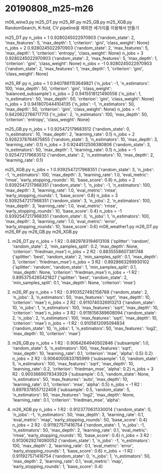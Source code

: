 # 20190808_m25-m26

m06_wine3.py
m25_DT.py
m25_RF.py
m25_GB.py
m25_XGB.py
RandomSearch, K-fold, CV 
pipeline을 제외한 세가지를 이용해서 만들기

m25_DT.py
n_jobs = 1
0.9280245022970903
{'random_state': 2, 'max_features': 5, 'max_depth': 1, 'criterion': 'gini', 'class_weight': None}
n_jobs = 2
0.9280245022970903
{'random_state': 2, 'max_features': 5, 'max_depth': 1, 'criterion': 'entropy', 'class_weight': None}
n_jobs = 3
0.9280245022970903
{'random_state': 2, 'max_features': 5, 'max_depth': 1, 'criterion': 'gini', 'class_weight': None}
n_jobs = -1
0.9280245022970903
{'random_state': 2, 'max_features': 1, 'max_depth': 1, 'criterion': 'gini', 'class_weight': None}


m25_RF.py
n_jobs = 1
0.9407861153649821
{'n_jobs': -1, 'n_estimators': 100, 'max_depth': 50, 'criterion': 'gini', 'class_weight': 'balanced_subsample'}
n_jobs = 2
0.9415518121490556
{'n_jobs': 1, 'n_estimators': 50, 'max_depth': 50, 'criterion': 'gini', 'class_weight': None}
n_jobs = 3
0.9418070444104135
{'n_jobs': -1, 'n_estimators': 50, 'max_depth': 50, 'criterion': 'gini', 'class_weight': None}
n_jobs = -1
0.9420622766717713
{'n_jobs': 2, 'n_estimators': 100, 'max_depth': 50, 'criterion': 'entropy', 'class_weight': None}


m25_GB.py
n_jobs = 1
0.925472179683512
{'random_state': 0, 'n_estimators': 10, 'max_depth': 2, 'learning_rate': 0.1}
n_jobs = 2 
0.9262378764675855
{'random_state': 3, 'n_estimators': 10, 'max_depth': 3, 'learning_rate': 0.1}
n_jobs = 3
0.9244512506380806
{'random_state': 3, 'n_estimators': 50, 'max_depth': 1, 'learning_rate': 0.1}
n_jobs = -1
0.925472179683512
{'random_state': 2, 'n_estimators': 10, 'max_depth': 2, 'learning_rate': 0.1}


m25_XGB.py
n_jobs = 1
0.9392547217968351
{'random_state': 3, 'n_jobs': -1, 'n_estimators': 100, 'max_depth': 3, 'learning_rate': 1.0, 'eval_metric': 'rmse', 'early_stopping_rounds': 10, 'base_score': 0.8}
n_jobs = 2
0.9392547217968351
{'random_state': 1, 'n_jobs': -1, 'n_estimators': 100, 'max_depth': 3, 'learning_rate': 1.0, 'eval_metric': 'rmse', 'early_stopping_rounds': 1, 'base_score': 0.8}
n_jobs = 3
0.9392547217968351
{'random_state': 3, 'n_jobs': 2, 'n_estimators': 100, 'max_depth': 3, 'learning_rate': 1.0, 'eval_metric': 'rmse', 'early_stopping_rounds': 10, 'base_score': 0.4}
n_jobs = -1
0.9392547217968351
{'random_state': 0, 'n_jobs': 1, 'n_estimators': 100, 'max_depth': 3, 'learning_rate': 1.0, 'eval_metric': 'error', 'early_stopping_rounds': 10, 'base_score': 0.6}
m08_weather1.py
m26_DT.py
m26_RF.py
m26_GB.py
m26_XGB.py


1. m26_DT.py
n_jobs = 1
R2 :  0.8829783194613108
{'splitter': 'random', 'random_state': 2, 'min_samples_split': 0.2, 'max_depth': None, 'criterion': 'friedman_mse'}
n_jobs = 2
R2 :  0.8835558607381748
{'splitter': 'best', 'random_state': 2, 'min_samples_split': 0.1, 'max_depth': 3, 'criterion': 'friedman_mse'}
n_jobs = 3
R2 :  0.8928663299930102
{'splitter': 'random', 'random_state': 1, 'min_samples_split': 0.1, 'max_depth': None, 'criterion': 'friedman_mse'}
n_jobs = -1
R2 :  0.8953754265421827
{'splitter': 'best', 'random_state': 2, 'min_samples_split': 0.1, 'max_depth': None, 'criterion': 'mse'}


2. m26_RF.py
n_jobs = 1
R2 :  0.9103527492156768
{'random_state': 2, 'n_jobs': 3, 'n_estimators': 50, 'max_features': 'sqrt', 'max_depth': 10, 'criterion': 'mae'}
n_jobs = 2
R2 :  0.9110740326913213
{'random_state': 10, 'n_jobs': 1, 'n_estimators': 100, 'max_features': 'sqrt', 'max_depth': 10, 'criterion': 'mae'}
n_jobs = 3
R2 :  0.9118156389608094
{'random_state': 2, 'n_jobs': 2, 'n_estimators': 100, 'max_features': 'sqrt', 'max_depth': 10, 'criterion': 'mae'}
n_jobs = -1
R2 :  0.9105612095094834
{'random_state': 10, 'n_jobs': 1, 'n_estimators': 50, 'max_features': 'log2', 'max_depth': 10, 'criterion': 'mae'}


3. m26_GB.py
n_jobs = 1
R2 :  0.9064264940502846
{'subsample': 1.0, 'random_state': 5, 'n_estimators': 100, 'max_features': 'sqrt', 'max_depth': 10, 'learning_rate': 0.1, 'criterion': 'mae', 'alpha': 0.5}
0.2}
n_jobs = 2
R2 :  0.9064000833785999
{'subsample': 1.0, 'random_state': 5, 'n_estimators': 100, 'max_features': 'sqrt', 'max_depth': 10, 'learning_rate': 0.2, 'criterion': 'friedman_mse', 'alpha': 0.2}
n_jobs = 3
R2 :  0.9003669079343929
{'subsample': 0.5, 'random_state': None, 'n_estimators': 50, 'max_features': 'auto', 'max_depth': 10, 'learning_rate': 0.1, 'criterion': 'mse', 'alpha': 0.5}
n_jobs = -1
R2 :  0.8976378557122408
{'subsample': 0.5, 'random_state': 5, 'n_estimators': 50, 'max_features': 'log2', 'max_depth': None, 'learning_rate': 0.1, 'criterion': 'friedman_mse', 'alpha': 




4. m26_XGB.py
n_jobs = 1
R2 :  0.9123770631330014
{'random_state': 0, 'n_jobs': -1, 'n_estimators': 50, 'max_depth': 3, 'learning_rate': 0.1, 'eval_metric': 'map', 'early_stopping_rounds': 50, 'base_score': 0.4}
n_jobs = 2
R2 :  0.911927571416754
{'random_state': 1, 'n_jobs': -1, 'n_estimators': 50, 'max_depth': 2, 'learning_rate': 0.1, 'eval_metric': 'rmse', 'early_stopping_rounds': 10, 'base_score': 0.4}
n_jobs = 3
R2 :  0.9130629274090052
{'random_state': 1, 'n_jobs': -1, 'n_estimators': 100, 'max_depth': 2, 'learning_rate': 0.1, 'eval_metric': 'error', 'early_stopping_rounds': 1, 'base_score': 0.6}
n_jobs = -1
R2 :  0.911927571416754
{'random_state': 0, 'n_jobs': 1, 'n_estimators': 50, 'max_depth': 2, 'learning_rate': 0.1, 'eval_metric': 'map', 'early_stopping_rounds': 1, 'base_score': 0.4}
